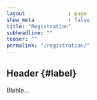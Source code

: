 ```yaml
---
layout              : page
show_meta           : false
title: "Registration"
subheadline: ""
teaser: ""
permalink: "/registration/"
---
```


## Header   {#label}

Blabla...
